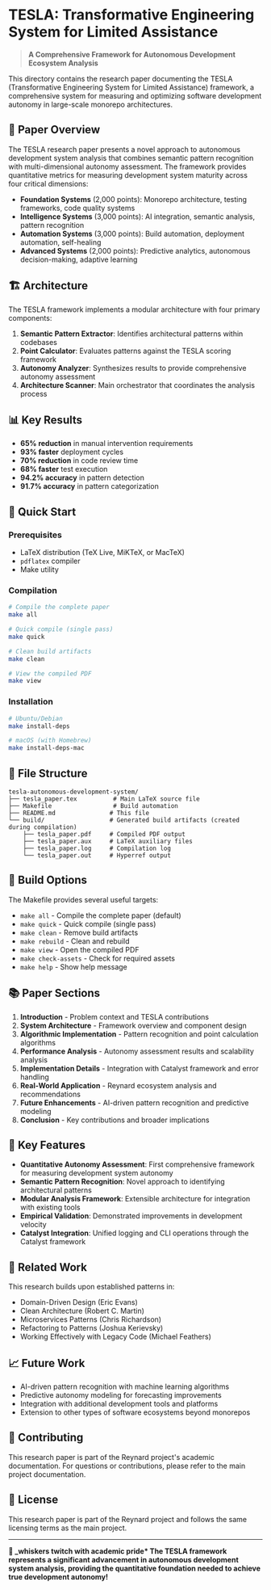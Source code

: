 # TESLA: Transformative Engineering System for Limited Assistance

> **A Comprehensive Framework for Autonomous Development Ecosystem Analysis**

This directory contains the research paper documenting the TESLA (Transformative Engineering System for Limited Assistance) framework, a comprehensive system for measuring and optimizing software development autonomy in large-scale monorepo architectures.

## 📄 Paper Overview

The TESLA research paper presents a novel approach to autonomous development system analysis that combines semantic pattern recognition with multi-dimensional autonomy assessment. The framework provides quantitative metrics for measuring development system maturity across four critical dimensions:

- **Foundation Systems** (2,000 points): Monorepo architecture, testing frameworks, code quality systems
- **Intelligence Systems** (3,000 points): AI integration, semantic analysis, pattern recognition
- **Automation Systems** (3,000 points): Build automation, deployment automation, self-healing
- **Advanced Systems** (2,000 points): Predictive analytics, autonomous decision-making, adaptive learning

## 🏗️ Architecture

The TESLA framework implements a modular architecture with four primary components:

1. **Semantic Pattern Extractor**: Identifies architectural patterns within codebases
2. **Point Calculator**: Evaluates patterns against the TESLA scoring framework
3. **Autonomy Analyzer**: Synthesizes results to provide comprehensive autonomy assessment
4. **Architecture Scanner**: Main orchestrator that coordinates the analysis process

## 📊 Key Results

- **65% reduction** in manual intervention requirements
- **93% faster** deployment cycles
- **70% reduction** in code review time
- **68% faster** test execution
- **94.2% accuracy** in pattern detection
- **91.7% accuracy** in pattern categorization

## 🚀 Quick Start

### Prerequisites

- LaTeX distribution (TeX Live, MiKTeX, or MacTeX)
- `pdflatex` compiler
- Make utility

### Compilation

```bash
# Compile the complete paper
make all

# Quick compile (single pass)
make quick

# Clean build artifacts
make clean

# View the compiled PDF
make view
```

### Installation

```bash
# Ubuntu/Debian
make install-deps

# macOS (with Homebrew)
make install-deps-mac
```

## 📁 File Structure

```
tesla-autonomous-development-system/
├── tesla_paper.tex          # Main LaTeX source file
├── Makefile                 # Build automation
├── README.md               # This file
└── build/                  # Generated build artifacts (created during compilation)
    ├── tesla_paper.pdf     # Compiled PDF output
    ├── tesla_paper.aux     # LaTeX auxiliary files
    ├── tesla_paper.log     # Compilation log
    └── tesla_paper.out     # Hyperref output
```

## 🔧 Build Options

The Makefile provides several useful targets:

- `make all` - Compile the complete paper (default)
- `make quick` - Quick compile (single pass)
- `make clean` - Remove build artifacts
- `make rebuild` - Clean and rebuild
- `make view` - Open the compiled PDF
- `make check-assets` - Check for required assets
- `make help` - Show help message

## 📚 Paper Sections

1. **Introduction** - Problem context and TESLA contributions
2. **System Architecture** - Framework overview and component design
3. **Algorithmic Implementation** - Pattern recognition and point calculation algorithms
4. **Performance Analysis** - Autonomy assessment results and scalability analysis
5. **Implementation Details** - Integration with Catalyst framework and error handling
6. **Real-World Application** - Reynard ecosystem analysis and recommendations
7. **Future Enhancements** - AI-driven pattern recognition and predictive modeling
8. **Conclusion** - Key contributions and broader implications

## 🎯 Key Features

- **Quantitative Autonomy Assessment**: First comprehensive framework for measuring development system autonomy
- **Semantic Pattern Recognition**: Novel approach to identifying architectural patterns
- **Modular Analysis Framework**: Extensible architecture for integration with existing tools
- **Empirical Validation**: Demonstrated improvements in development velocity
- **Catalyst Integration**: Unified logging and CLI operations through the Catalyst framework

## 🔗 Related Work

This research builds upon established patterns in:

- Domain-Driven Design (Eric Evans)
- Clean Architecture (Robert C. Martin)
- Microservices Patterns (Chris Richardson)
- Refactoring to Patterns (Joshua Kerievsky)
- Working Effectively with Legacy Code (Michael Feathers)

## 📈 Future Work

- AI-driven pattern recognition with machine learning algorithms
- Predictive autonomy modeling for forecasting improvements
- Integration with additional development tools and platforms
- Extension to other types of software ecosystems beyond monorepos

## 🤝 Contributing

This research paper is part of the Reynard project's academic documentation. For questions or contributions, please refer to the main project documentation.

## 📄 License

This research paper is part of the Reynard project and follows the same licensing terms as the main project.

---

**🦊 \_whiskers twitch with academic pride\* The TESLA framework represents a significant advancement in autonomous development system analysis, providing the quantitative foundation needed to achieve true development autonomy!**
